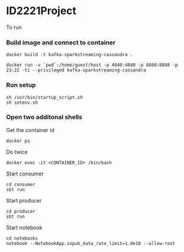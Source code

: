 # ID2221Project

To run

### Build image and connect to container

```
docker build -t kafka-sparkstreaming-cassandra .
```

```
docker run -v `pwd`:/home/guest/host -p 4040:4040 -p 8888:8888 -p 23:22 -ti --privileged kafka-sparkstreaming-cassandra
```

### Run setup
```
sh /usr/bin/startup_script.sh
sh setenv.sh
```

### Open two additonal shells
Get the container id
```
docker ps
```

Do twice
```
docker exec -it <CONTAINER_ID> /bin/bash
```

Start consumer
```
cd consumer
sbt run
```

Start producer
```
cd producer
sbt run
```

Start notebook
```
cd notebooks
notebook --NotebookApp.iopub_data_rate_limit=1.0e10 --allow-root
```


